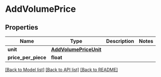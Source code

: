 # AddVolumePrice

## Properties
Name | Type | Description | Notes
------------ | ------------- | ------------- | -------------
**unit** | [**AddVolumePriceUnit**](AddVolumePriceUnit.md) |  | 
**price_per_piece** | **float** |  | 

[[Back to Model list]](../README.md#documentation-for-models) [[Back to API list]](../README.md#documentation-for-api-endpoints) [[Back to README]](../README.md)

